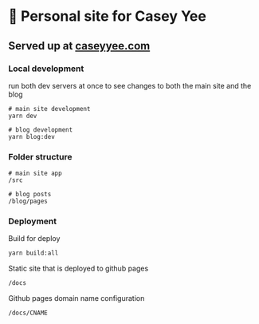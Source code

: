 # 👀 Personal site for Casey Yee

## Served up at [caseyyee.com](https://caseyyee.com)

### Local development

run both dev servers at once to see changes to both the main site and the blog

```
# main site development
yarn dev

# blog development
yarn blog:dev

```

### Folder structure

```
# main site app
/src

# blog posts
/blog/pages

```

### Deployment

Build for deploy

```bash
yarn build:all
```

Static site that is deployed to github pages

```bash
/docs
```

Github pages domain name configuration

```bash
/docs/CNAME
```
